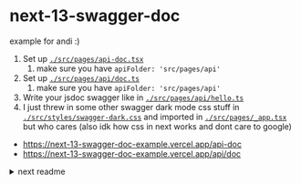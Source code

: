 # next-13-swagger-doc

example for andi :)

1. Set up [`./src/pages/api-doc.tsx`](./src/pages/api-doc.tsx)
   1. make sure you have `apiFolder: 'src/pages/api'`
2. Set up [`./src/pages/api/doc.ts`](./src/pages/api/doc.ts)
   1. make sure you have `apiFolder: 'src/pages/api'`
3. Write your jsdoc swagger like in [`./src/pages/api/hello.ts`](./src/pages/api/hello.ts)
4. I just threw in some other swagger dark mode css stuff in [`./src/styles/swagger-dark.css`](./src/styles/swagger-dark.css) and imported in [`./src/pages/_app.tsx`](./src/pages/_app.tsx) but who cares (also idk how css in next works and dont care to google)

- https://next-13-swagger-doc-example.vercel.app/api-doc
- https://next-13-swagger-doc-example.vercel.app/api/doc


<details>

<summary>next readme</summary>

This is a [Next.js](https://nextjs.org/) project bootstrapped with [`create-next-app`](https://github.com/vercel/next.js/tree/canary/packages/create-next-app).

## Getting Started

First, run the development server:

```bash
npm run dev
# or
yarn dev
# or
pnpm dev
```

Open [http://localhost:3000](http://localhost:3000) with your browser to see the result.

You can start editing the page by modifying `pages/index.tsx`. The page auto-updates as you edit the file.

[API routes](https://nextjs.org/docs/api-routes/introduction) can be accessed on [http://localhost:3000/api/hello](http://localhost:3000/api/hello). This endpoint can be edited in `pages/api/hello.ts`.

The `pages/api` directory is mapped to `/api/*`. Files in this directory are treated as [API routes](https://nextjs.org/docs/api-routes/introduction) instead of React pages.

This project uses [`next/font`](https://nextjs.org/docs/basic-features/font-optimization) to automatically optimize and load Inter, a custom Google Font.

## Learn More

To learn more about Next.js, take a look at the following resources:

- [Next.js Documentation](https://nextjs.org/docs) - learn about Next.js features and API.
- [Learn Next.js](https://nextjs.org/learn) - an interactive Next.js tutorial.

You can check out [the Next.js GitHub repository](https://github.com/vercel/next.js/) - your feedback and contributions are welcome!

## Deploy on Vercel

The easiest way to deploy your Next.js app is to use the [Vercel Platform](https://vercel.com/new?utm_medium=default-template&filter=next.js&utm_source=create-next-app&utm_campaign=create-next-app-readme) from the creators of Next.js.

Check out our [Next.js deployment documentation](https://nextjs.org/docs/deployment) for more details.


</details>